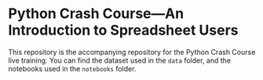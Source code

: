 # Python Crash Course—An Introduction to Spreadsheet Users

This repository is the accompanying repository for the Python Crash Course live training. You can find the dataset used in the `data` folder, and the notebooks used in the `notebooks` folder.
